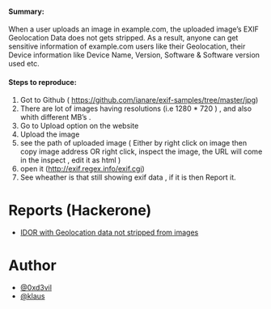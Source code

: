 <h4>Summary:</h4>
When a user uploads an image in example.com, the uploaded image’s EXIF Geolocation Data does not gets stripped. As a result, anyone can get sensitive information of example.com users like their Geolocation, their Device information like Device Name, Version, Software & Software version used etc.

<h4>Steps to reproduce:</h4>

1. Got to Github ( https://github.com/ianare/exif-samples/tree/master/jpg) <br>
2. There are lot of images having resolutions (i.e 1280 * 720 ) , and also whith different MB’s . <br>
3. Go to Upload option on the website <br>
4. Upload the image<br>
5. see the path of uploaded image ( Either by right click on image then copy image address OR right click, inspect the image, the URL will come in the inspect ,   edit it as html )</br>
6. open it (http://exif.regex.info/exif.cgi)</br>
7. See wheather is that still showing exif data , if it is then Report it.

# Reports (Hackerone)

- [IDOR with Geolocation data not stripped from images](https://hackerone.com/reports/906907)

# Author
* [@0xd3vil](https://twitter.com/0xd3vil)
* [@klaus](https://twitter.com/klaus_dev)
